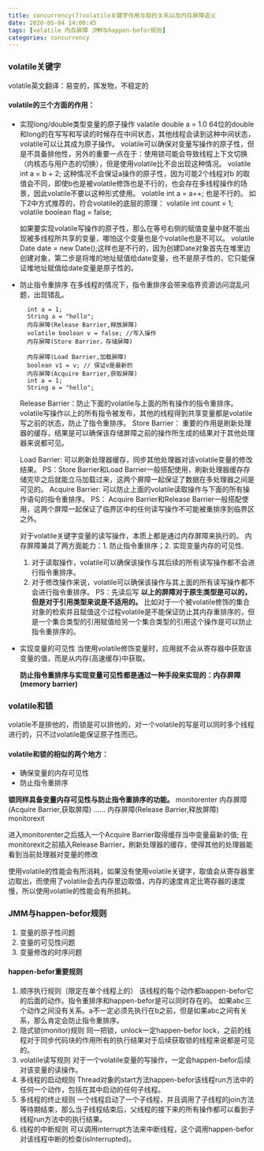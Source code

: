 ```yaml
---
title: concurrency(7)volatile关键字作用与锁的关系以及内存屏障语义
date: 2020-05-04 14:00:45
tags: [volatile 内存屏障 JMM与happen-befor规则]
categories: concurrency
---
```


### volatile关键字
volatile英文翻译：易变的，挥发物，不稳定的
#### volatile的三个方面的作用：
- 实现long/double类型变量的原子操作
  valatile double a = 1.0
  64位的double和long的在写写和写读的时候存在中间状态，其他线程会读到这种中间状态，volatile可以让其成为原子操作。
  volatile可以确保对变量写操作的原子性，但是不具备排他性，另外的重要一点在于：使用锁可能会导致线程上下文切换（内核态与用户态的切换），但是使用volatile比不会出现这种情况。
  volatile int a = b + 2; 这种情况不会保证a操作的原子性，因为可能2个线程对b 的取值会不同，即使b也是被volatile修饰也是不行的，也会存在多线程操作的场景，因此volatile不要以这种形式使用。
  volatile int a = a++; 也是不行的。
  如下2中方式推荐的，符合volatile的底层的原理：
  volatile int count = 1;
  volatile boolean flag = false;

  如果要实现volatile写操作的原子性，那么在等号右侧的赋值变量中就不能出现被多线程所共享的变量，哪怕这个变量也是个volatile也是不可以。
  volatile Date date = new Date();这样也是不行的，因为创建Date对象首先在堆里边创建对象，第二步是将堆的地址赋值给date变量，也不是原子性的，它只能保证堆地址赋值给date变量是原子性的。
- 防止指令重排序
  在多线程的情况下，指令重排序会带来临界资源访问混乱问题，出现错乱。
  ```
    int a = 1;
    String a = "hello";
    内存屏障(Release Barrier,释放屏障)
    volatile boolean v = false; //写入操作
    内存屏障(Store Barrier，存储屏障)

    内存屏障(Load Barrier,加载屏障)
    boolean v1 = v; // 保证v是最新的
    内存屏障(Acquire Barrier,获取屏障)
    int a = 1;
    String a = "hello";
  ```
  Release Barrier：防止下面的volatile与上面的所有操作的指令重排序。volatile写操作以上的所有指令被发布，其他的线程得到共享变量都是volatile写之前的状态，防止了指令重排序。
  Store Barrier： 重要的作用是刷新处理器的缓存，结果是可以确保该存储屏障之前的操作所生成的结果对于其他处理器来说都可见。

  Load Barrier: 可以刷新处理器缓存，同步其他处理器对该volatile变量的修改结果。
  PS：Store Barrier和Load Barrier一般搭配使用，刷新处理器缓存存储完毕之后就能立马加载过来，这两个屏障一起保证了数据在多处理器之间是可见的。
  Acquire Barrier: 可以防止上面的volatile读取操作与下面的所有操作语句的指令重排序。
  PS： Acquire Barrier和Release Barrier一般搭配使用，这两个屏障一起保证了临界区中的任何读写操作不可能被重排序到临界区之外。

  对于volatile关键字变量的读写操作，本质上都是通过内存屏障来执行的。
  内存屏障兼具了两方面能力：1. 防止指令重排序；2. 实现变量内存的可见性.
  1. 对于读取操作，volatile可以确保该操作与其后续的所有读写操作都不会进行指令重排序。
  2. 对于修改操作来说，volatile可以确保该操作与其上面的所有读写操作都不会进行指令重排序。
  PS：先读后写
  **以上的屏障对于原生类型是可以的，但是对于引用类型来说是不适用的。**
  比如对于一个被volatile修饰的集合对象的检索并且赋值这个过程volatile是不能保证防止其内存重排序的，但是一个集合类型的引用赋值给另一个集合类型的引用这个操作是可以防止指令重排序的。
- 实现变量的可见性
  当使用volatile修饰变量时，应用就不会从寄存器中获取该变量的值，而是从内存(高速缓存)中获取。

  **防止指令重排序与实现变量可见性都是通过一种手段来实现的：内存屏障(memory barrier)**



### volatile和锁
volatile不是排他的，而锁是可以排他的，对一个volatile的写是可以同时多个线程进行的，只不过volatile能保证原子性而已。
#### volatile和锁的相似的两个地方：
- 确保变量的内存可见性
- 防止指令重排序

**锁同样具备变量内存可见性与防止指令重排序的功能。**
monitorenter
  内存屏障(Acquire Barrier,获取屏障)
  ......
  内存屏障(Release Barrier,释放屏障)
monitorexit

进入monitorenter之后插入一个Acquire Barrier取得缓存当中变量最新的值;
在monitorexit之前插入Release Barrier，刷新处理器的缓存，使得其他的处理器能看到当前处理器对变量的修改

使用volatile的性能会有所消耗，如果没有使用volatile关键字，取值会从寄存器里边取出，而使用了volatile会去内存里边取值，内存的速度肯定比寄存器的速度慢，所以使用volatile的性能会有所损耗。


### JMM与happen-befor规则

1. 变量的原子性问题
2. 变量的可见性问题
3. 变量修改的时序问题


#### happen-befor重要规则
1. 顺序执行规则（限定在单个线程上的）
  该线程的每个动作都bappen-befor它的后面的动作。指令重排序和happen-befor是可以同时存在的。
  如果abc三个动作之间没有关系。a不一定必须先执行在b之前，但是如果abc之间有关系，那么肯定会防止指令重排序。
2. 隐式锁(monitor)规则
  同一把锁，unlock一定happen-befor lock，之前的线程对于同步代码块的作用所有的执行结果对于后续获取锁的线程来说都是可见的。
3. volatile读写规则
  对于一个volatile变量的写操作，一定会happen-befor后续对该变量的读操作。
4. 多线程的启动规则
  Thread对象的start方法happen-befor该线程run方法中的任何一个动作，包括在其中启动的任何子线程。
5. 多线程的终止规则
  一个线程启动了一个子线程，并且调用了子线程的join方法等待期结束，那么当子线程结束后，父线程的接下来的所有操作都可以看到子线程run方法中的执行结果。
6. 线程的中断规则
  可以调用interrupt方法来中断线程，这个调用happen-befor对该线程中断的检查(isInterrupted)。
